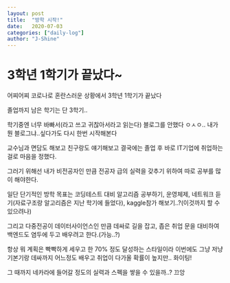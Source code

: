 ```yaml
---
layout: post
title:  "방학 시작!"
date:   2020-07-03
categories: ["daily-log"]
author: "J-Shine"
---
```


# 3학년 1학기가 끝났다~

어찌어찌 코로나로 혼란스러운 상황에서 3학년 1학기가 끝났다

졸업까지 남은 학기는 단 3학기..

학기중엔 너무 바빠서(라고 쓰고 귀찮아서라고 읽는다) 블로그를 안했다 ㅇㅅㅇ.. 내가 뭔 블로그냐..싶다가도 다시 한번 시작해본다

교수님과 면담도 해보고 친구랑도 얘기해보고 결국에는 졸업 후 바로 IT기업에 취업하는 걸로 마음을 정했다.

그러기 위해선 내가 비전공자인 만큼 전공자 급의 실력을 갖추기 위하여 따로 공부를 많이 해야한다.

일단 단기적인 방학 목표는 코딩테스트 대비 알고리즘 공부하기, 운영체제, 네트워크 듣기(자료구조랑 알고리즘은 지난 학기에 들었다), kaggle참가 해보기..?(이것까지 할 수 있으려나)

그리고 다중전공이 데이터사이언스인 만큼 데싸로 길을 잡고, 좁은 취업 문을 대비하여 백엔드도 염두에 두고 배우려고 한다.(가능..?)

항상 뭐 계획은 빡빡하게 세우고 한 70% 정도 달성하는 스타일이라 이번에도 그냥 저냥 기본기랑 데싸까지 어느정도 배우고 취업이 다가올 확률이 높지만.. 화이팅!

그 때까지 네카라에 들어갈 정도의 실력과 스펙을 쌓을 수 있을까..? 끄앙
